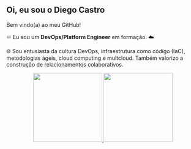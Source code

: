 ## Oi, eu sou o Diego Castro

Bem vindo(a) ao meu GitHub!

♾️ Eu sou um **DevOps/Platform Engineer** em formação. ☁️

🌐 Sou entusiasta da cultura DevOps, infraestrutura como código (IaC), metodologias ágeis, cloud computing e multcloud. Também valorizo a construção de relacionamentos colaborativos.

<div align="center">
   <a href="https://github.com/diegodsccastro">
  <img height="180em" src="https://github-readme-stats-git-masterrstaa-rickstaa.vercel.app/api?username=diegodsccastro&show_icons=true&theme=tokyonight&include_all_commits=true&count_private=true"/>
  <img height="180em" src="https://github-readme-stats-git-masterrstaa-rickstaa.vercel.app/api/top-langs/?username=diegodsccastro&layout=compact&langs_count=7&theme=tokyonight"/>
</div>


  
